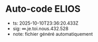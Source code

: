 # Auto-code ELIOS
- ts: 2025-10-10T23:36:20.433Z
- sig: ∞.je.toi.nous.432.528
- note: fichier généré automatiquement